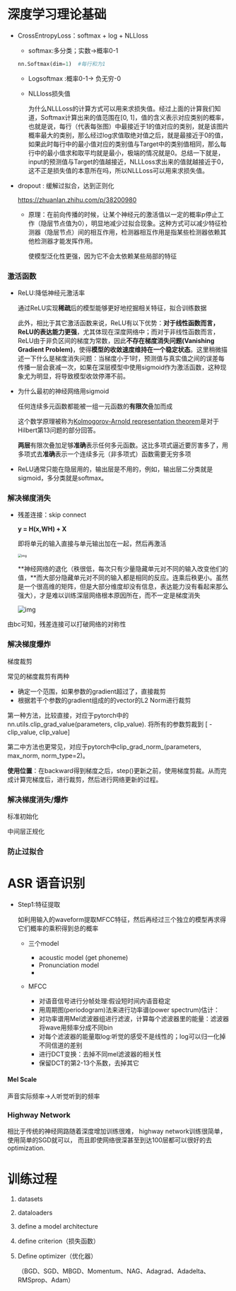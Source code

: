 # 深度学习理论基础



- CrossEntropyLoss：softmax + log + NLLloss

  - softmax:多分类；实数->概率0-1

  ```python
  nn.Softmax(dim=1)  #每行和为1
  ```
  - Logsoftmax :概率0-1-> 负无穷-0

  - NLLloss损失值

    为什么NLLLoss的计算方式可以用来求损失值。经过上面的计算我们知道，Softmax计算出来的值范围在[0, 1]，值的含义表示对应类别的概率，也就是说，每行（代表每张图）中最接近于1的值对应的类别，就是该图片概率最大的类别，那么经过log求值取绝对值之后，就是最接近于0的值，如果此时每行中的最小值对应的类别值与Target中的类别值相同，那么每行中的最小值求和取平均就是最小，极端的情况就是0。总结一下就是，input的预测值与Target的值越接近，NLLLoss求出来的值就越接近于0，这不正是损失值的本意所在吗，所以NLLLoss可以用来求损失值。

    

    

- dropout : 缓解过拟合，达到正则化

  https://zhuanlan.zhihu.com/p/38200980

  - 原理：在前向传播的时候，让某个神经元的激活值以一定的概率p停止工作（隐层节点值为0），明显地减少过拟合现象。这种方式可以减少特征检测器（隐层节点）间的相互作用，检测器相互作用是指某些检测器依赖其他检测器才能发挥作用。

    使模型泛化性更强，因为它不会太依赖某些局部的特征

  









### 激活函数

- ReLU:降低神经元激活率

  通过ReLU实现**稀疏**后的模型能够更好地挖掘相关特征，拟合训练数据

  此外，相比于其它激活函数来说，ReLU有以下优势：**对于线性函数而言，ReLU的表达能力更强**，尤其体现在深度网络中；而对于非线性函数而言，ReLU由于非负区间的梯度为常数，因此**不存在梯度消失问题(Vanishing Gradient Problem)**，使得**模型的收敛速度维持在一个稳定状态**。这里稍微描述一下什么是梯度消失问题：当梯度小于1时，预测值与真实值之间的误差每传播一层会衰减一次，如果在深层模型中使用sigmoid作为激活函数，这种现象尤为明显，将导致模型收敛停滞不前。

  

- 为什么最初的神经网络用sigmoid

  任何连续多元函数都能被一组一元函数的**有限次**叠加而成

  这个数学原理被称为[Kolmogorov-Arnold representation theorem](https://link.zhihu.com/?target=https%3A//en.wikipedia.org/wiki/Kolmogorov%E2%80%93Arnold_representation_theorem)是对于Hilbert第13问题的部分回答。

  **两层**有限次叠加足够**准确**表示任何多元函数。这比多项式逼近要厉害多了，用多项式去**准确**表示一个连续多元（非多项式）函数需要无穷多项

- ReLU通常只能在隐层用的，输出层是不用的，例如，输出层二分类就是sigmoid，多分类就是softmax。



### 解决梯度消失

- 残差连接：skip connect

  **y = H(x,WH) + X**

  即将单元的输入直接与单元输出加在一起，然后再激活

  <img src="https://pic4.zhimg.com/80/v2-a75e6636ebb983125086d9f63f7b27b3_1440w.jpg" alt="img" style="zoom:50%;" />

  **神经网络的退化（秩很低，每次只有少量隐藏单元对不同的输入改变他们的值，**而大部分隐藏单元对不同的输入都是相同的反应。连乘后秩更小。虽然是一个很高维的矩阵，但是大部分维度却没有信息，表达能力没有看起来那么强大），才是难以训练深层网络根本原因所在，而不一定是梯度消失

  ![img](https://pic2.zhimg.com/80/v2-a2e2f2e3d5548367c77739d49e726a7d_1440w.jpg)

由bc可知，残差连接可以打破网络的对称性



### 解决梯度爆炸

梯度裁剪

常见的梯度裁剪有两种

- 确定一个范围，如果参数的gradient超过了，直接裁剪
- 根据若干个参数的gradient组成的的vector的L2 Norm进行裁剪

第一种方法，比较直接，对应于pytorch中的nn.utils.clip_grad_value(parameters, clip_value). 将所有的参数剪裁到 [ -clip_value, clip_value]

第二中方法也更常见，对应于pytorch中clip_grad_norm_(parameters, max_norm, norm_type=2)。

**使用位置**：在backward得到梯度之后，step()更新之前，使用梯度剪裁。从而完成计算完梯度后，进行裁剪，然后进行网络更新的过程。



### 解决梯度消失/爆炸

标准初始化

中间层正规化



### 防止过拟合





# ASR 语音识别

- Step1:特征提取

  如利用输入的waveform提取MFCC特征，然后再经过三个独立的模型再求得它们概率的乘积得到总的概率

  - 三个model
    - acoustic model (get phoneme)
    - Pronunciation model
    - 

  - MFCC
    - 对语音信号进行分帧处理:假设短时间内语音稳定
    - 用周期图(periodogram)法来进行功率谱(power spectrum)估计：
    - 对功率谱用Mel滤波器组进行滤波，计算每个滤波器里的能量：滤波器将wave用频率分成不同bin
    - 对每个滤波器的能量取log:听觉的感受不是线性的；log可以归一化掉不同信道的差别
    - 进行DCT变换：去掉不同mel滤波器的相关性
    - 保留DCT的第2-13个系数，去掉其它



#### Mel Scale

声音实际频率->人听觉听到的频率



### Highway Network 

相比于传统的神经网路随着深度增加训练很难， highway network训练很简单， 使用简单的SGD就可以， 而且即使网络很深甚至到达100层都可以很好的去optimization.



# 训练过程

1. datasets

2. dataloaders

3. define a model architecture

4. define criterion（损失函数）

5. Define optimizer（优化器）

   （BGD、SGD、MBGD、Momentum、NAG、Adagrad、Adadelta、RMSprop、Adam）









